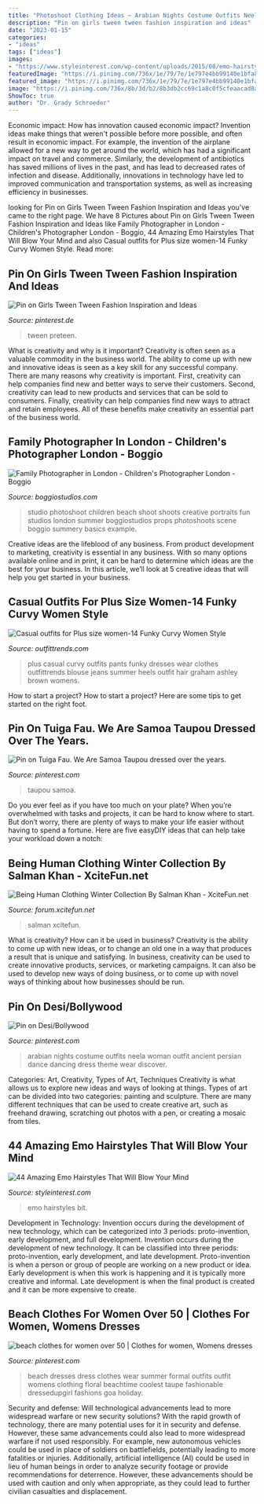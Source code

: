 ```yaml
---
title: "Photoshoot Clothing Ideas ~ Arabian Nights Costume Outfits Neela Woman Outfit Ancient Persian Dance Dancing Dress Theme Wear Discover"
description: "Pin on girls tween tween fashion inspiration and ideas"
date: "2023-01-15"
categories:
- "ideas"
tags: ["ideas"]
images:
- "https://www.styleinterest.com/wp-content/uploads/2015/08/emo-hairstyles-34.jpg"
featuredImage: "https://i.pinimg.com/736x/1e/79/7e/1e797e4bb99140e1bfa87294f0719659.jpg"
featured_image: "https://i.pinimg.com/736x/1e/79/7e/1e797e4bb99140e1bfa87294f0719659.jpg"
image: "https://i.pinimg.com/736x/8b/3d/b2/8b3db2cc69c1a8c0f5cfeaacad8ae08c--beach-clothes-over-.jpg"
ShowToc: true
author: "Dr. Grady Schroeder"
---
```



Economic impact: How has innovation caused economic impact?
Invention ideas make things that weren't possible before more possible, and often result in economic impact. For example, the invention of the airplane allowed for a new way to get around the world, which has had a significant impact on travel and commerce. Similarly, the development of antibiotics has saved millions of lives in the past, and has lead to decreased rates of infection and disease. Additionally, innovations in technology have led to improved communication and transportation systems, as well as increasing efficiency in businesses.

	

		
looking for Pin on Girls Tween Tween Fashion Inspiration and Ideas you've came to the right page. We have 8 Pictures about Pin on Girls Tween Tween Fashion Inspiration and Ideas like Family Photographer in London - Children&#039;s Photographer London - Boggio, 44 Amazing Emo Hairstyles That Will Blow Your Mind and also Casual outfits for Plus size women-14 Funky Curvy Women Style. Read more:
		
    
## Pin On Girls Tween Tween Fashion Inspiration And Ideas

<img loading=lazy src="https://i.pinimg.com/736x/15/03/32/150332b0cc7126ccd7dc25ed059f6725.jpg" onerror="this.onerror=null;this.src='https://tse1.mm.bing.net/th?id=OIP.8FwBrbsyOEY6DWxA24AV3AHaLF&amp;pid=15.1';" alt="Pin on Girls Tween Tween Fashion Inspiration and Ideas">

_Source: pinterest.de_

>tween preteen. 

	

What is creativity and why is it important?
Creativity is often seen as a valuable commodity in the business world. The ability to come up with new and innovative ideas is seen as a key skill for any successful company. There are many reasons why creativity is important. First, creativity can help companies find new and better ways to serve their customers. Second, creativity can lead to new products and services that can be sold to consumers. Finally, creativity can help companies find new ways to attract and retain employees. All of these benefits make creativity an essential part of the business world.

    
## Family Photographer In London - Children&#039;s Photographer London - Boggio

<img loading=lazy src="https://boggiostudios.com/assets/creative-family-photography-london.jpg" onerror="this.onerror=null;this.src='https://tse1.mm.bing.net/th?id=OIP._ib1yGFN-Y5G2pwTDGQppQHaKU&amp;pid=15.1';" alt="Family Photographer in London - Children&#039;s Photographer London - Boggio">

_Source: boggiostudios.com_

>studio photoshoot children beach shoot shoots creative portraits fun studios london summer boggiostudios props photoshoots scene boggio summery basics example. 

	

Creative ideas are the lifeblood of any business. From product development to marketing, creativity is essential in any business. With so many options available online and in print, it can be hard to determine which ideas are the best for your business. In this article, we’ll look at 5 creative ideas that will help you get started in your business.

    
## Casual Outfits For Plus Size Women-14 Funky Curvy Women Style

<img loading=lazy src="https://www.outfittrends.com/wp-content/uploads/2014/12/Plus-Size-Casual-Dresses1.jpg" onerror="this.onerror=null;this.src='https://tse3.mm.bing.net/th?id=OIP.h9xoAvAZvcu3Tziqx8xEkgAAAA&amp;pid=15.1';" alt="Casual outfits for Plus size women-14 Funky Curvy Women Style">

_Source: outfittrends.com_

>plus casual curvy outfits pants funky dresses wear clothes outfittrends blouse jeans summer heels outfit hair graham ashley brown womens. 

	

How to start a project?
How to start a project? Here are some tips to get started on the right foot.

    
## Pin On Tuiga Fau. We Are Samoa Taupou Dressed Over The Years.

<img loading=lazy src="https://i.pinimg.com/736x/1e/79/7e/1e797e4bb99140e1bfa87294f0719659.jpg" onerror="this.onerror=null;this.src='https://tse2.mm.bing.net/th?id=OIP.agdGaz9sgIgQuDoCH_cUogHaKI&amp;pid=15.1';" alt="Pin on Tuiga Fau. We Are Samoa Taupou dressed over the years.">

_Source: pinterest.com_

>taupou samoa. 

	

Do you ever feel as if you have too much on your plate? When you’re overwhelmed with tasks and projects, it can be hard to know where to start. But don’t worry, there are plenty of ways to make your life easier without having to spend a fortune. Here are five easyDIY ideas that can help take your workload down a notch: 

    
## Being Human Clothing Winter Collection By Salman Khan - XciteFun.net

<img loading=lazy src="https://img.xcitefun.net/users/2012/12/312391,xcitefun-being-human-clothing-8.jpg" onerror="this.onerror=null;this.src='https://tse3.mm.bing.net/th?id=OIP.VPAFMoSzdZsPB2PIHTjHPwHaDt&amp;pid=15.1';" alt="Being Human Clothing Winter Collection By Salman Khan - XciteFun.net">

_Source: forum.xcitefun.net_

>salman xcitefun. 

	

What is creativity? How can it be used in business?
Creativity is the ability to come up with new ideas, or to change an old one in a way that produces a result that is unique and satisfying. In business, creativity can be used to create innovative products, services, or marketing campaigns. It can also be used to develop new ways of doing business, or to come up with novel ways of thinking about how businesses should be run.

    
## Pin On Desi/Bollywood

<img loading=lazy src="https://i.pinimg.com/736x/f1/ef/1f/f1ef1f062f3ae11e72229b0e2df32f90--dancing-outfit-dance-outfits.jpg" onerror="this.onerror=null;this.src='https://tse4.mm.bing.net/th?id=OIP.GrsAVQDnXjZnr1i9HUNwzQHaLL&amp;pid=15.1';" alt="Pin on Desi/Bollywood">

_Source: pinterest.com_

>arabian nights costume outfits neela woman outfit ancient persian dance dancing dress theme wear discover. 

	

Categories: Art, Creativity, Types of Art, Techniques
Creativity is what allows us to explore new ideas and ways of looking at things. Types of art can be divided into two categories: painting and sculpture. There are many different techniques that can be used to create creative art, such as freehand drawing, scratching out photos with a pen, or creating a mosaic from tiles.

    
## 44 Amazing Emo Hairstyles That Will Blow Your Mind

<img loading=lazy src="https://www.styleinterest.com/wp-content/uploads/2015/08/emo-hairstyles-34.jpg" onerror="this.onerror=null;this.src='https://tse3.mm.bing.net/th?id=OIP.E6Ty0wps9Qzho_YpcAn2TQHaJ4&amp;pid=15.1';" alt="44 Amazing Emo Hairstyles That Will Blow Your Mind">

_Source: styleinterest.com_

>emo hairstyles bit. 

	

Development in Technology: Invention occurs during the development of new technology, which can be categorized into 3 periods: proto-invention, early development, and full development.
Invention occurs during the development of new technology. It can be classified into three periods: proto-invention, early development, and late development. Proto-invention is when a person or group of people are working on a new product or idea. Early development is when this work is happening and it is typically more creative and informal. Late development is when the final product is created and it can be more expensive to create.

    
## Beach Clothes For Women Over 50 | Clothes For Women, Womens Dresses

<img loading=lazy src="https://i.pinimg.com/736x/8b/3d/b2/8b3db2cc69c1a8c0f5cfeaacad8ae08c--beach-clothes-over-.jpg" onerror="this.onerror=null;this.src='https://tse2.mm.bing.net/th?id=OIP.2YEeHzitG2EDavoEjwYKyQDYEs&amp;pid=15.1';" alt="beach clothes for women over 50 | Clothes for women, Womens dresses">

_Source: pinterest.com_

>beach dresses dress clothes wear summer formal outfits outfit womens clothing floral beachtime coolest taupe fashionable dressedupgirl fashions goa holiday. 

	

Security and defense: Will technological advancements lead to more widespread warfare or new security solutions?
With the rapid growth of technology, there are many potential uses for it in security and defense. However, these same advancements could also lead to more widespread warfare if not used responsibly. For example, new autonomous vehicles could be used in place of soldiers on battlefields, potentially leading to more fatalities or injuries. Additionally, artificial intelligence (AI) could be used in lieu of human beings in order to analyze security footage or provide recommendations for deterrence. However, these advancements should be used with caution and only when appropriate, as they could lead to further civilian casualties and displacement.

